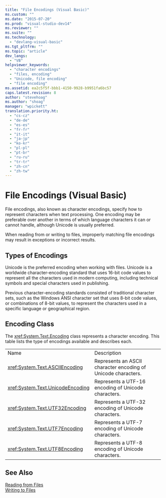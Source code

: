 ```yaml
---
title: "File Encodings (Visual Basic)"
ms.custom: ""
ms.date: "2015-07-20"
ms.prod: "visual-studio-dev14"
ms.reviewer: ""
ms.suite: ""
ms.technology: 
  - "devlang-visual-basic"
ms.tgt_pltfrm: ""
ms.topic: "article"
dev_langs: 
  - "VB"
helpviewer_keywords: 
  - "character encodings"
  - "files, encoding"
  - "Unicode, file encoding"
  - "file encoding"
ms.assetid: ea2c5f5f-bbb1-4150-9928-b9951fa6bc57
caps.latest.revision: 8
author: "stevehoag"
ms.author: "shoag"
manager: "wpickett"
translation.priority.ht: 
  - "cs-cz"
  - "de-de"
  - "es-es"
  - "fr-fr"
  - "it-it"
  - "ja-jp"
  - "ko-kr"
  - "pl-pl"
  - "pt-br"
  - "ru-ru"
  - "tr-tr"
  - "zh-cn"
  - "zh-tw"
---
```

# File Encodings (Visual Basic)
File encodings, also known as character encodings, specify how to represent characters when text processing. One encoding may be preferable over another in terms of which language characters it can or cannot handle, although Unicode is usually preferred.  
  
 When reading from or writing to files, improperly matching file encodings may result in exceptions or incorrect results.  
  
## Types of Encodings  
 Unicode is the preferred encoding when working with files. Unicode is a worldwide character-encoding standard that uses 16-bit code values to represent all the characters used in modern computing, including technical symbols and special characters used in publishing.  
  
 Previous character-encoding standards consisted of traditional character sets, such as the Windows ANSI character set that uses 8-bit code values, or combinations of 8-bit values, to represent the characters used in a specific language or geographical region.  
  
## Encoding Class  
 The <xref:System.Text.Encoding> class represents a character encoding. This table lists the type of encodings available and describes each.  
  
|||  
|-|-|  
|Name|Description|  
|<xref:System.Text.ASCIIEncoding>|Represents an ASCII character encoding of Unicode characters.|  
|<xref:System.Text.UnicodeEncoding>|Represents a UTF-16 encoding of Unicode characters.|  
|<xref:System.Text.UTF32Encoding>|Represents a UTF-32 encoding of Unicode characters.|  
|<xref:System.Text.UTF7Encoding>|Represents a UTF-7 encoding of Unicode characters.|  
|<xref:System.Text.UTF8Encoding>|Represents a UTF-8 encoding of Unicode characters.|  
  
## See Also  
 [Reading from Files](../../../../visual-basic\developing-apps\programming\drives-directories-files/reading-from-files.md)   
 [Writing to Files](../../../../visual-basic\developing-apps\programming\drives-directories-files/writing-to-files.md)